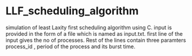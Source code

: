 # LLF_scheduling_algorithm
simulation of least Laxity first scheduling algorithm using C.
input is provided in the form of a file which is named as input.txt.
first line of the input gives the no of processes.
Rest of the lines contain three paramters process_id , period of the process and its burst time.
